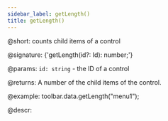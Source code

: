 ```yaml
---
sidebar_label: getLength()
title: getLength()
---          
```


@short: counts child items of a control

@signature: {'getLength(id?: Id): number;'}

@params:
`id: string` - the ID of a control

@returns:
A number of the child items of the control.

@example:
toolbar.data.getLength("menu1");

@descr:
